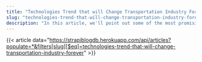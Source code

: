 ```yaml
---
title: "Technologies Trend that will Change Transportation Industry Forever!"
slug: "technologies-trend-that-will-change-transportation-industry-forever"
description: "In this article, we'll point out some of the most promising and amazing future transport concepts that are being worked out right now."
---
```


{{< article data="https://strapiblogdb.herokuapp.com/api/articles?populate=*&filters[slug][$eq]=technologies-trend-that-will-change-transportation-industry-forever" >}}
